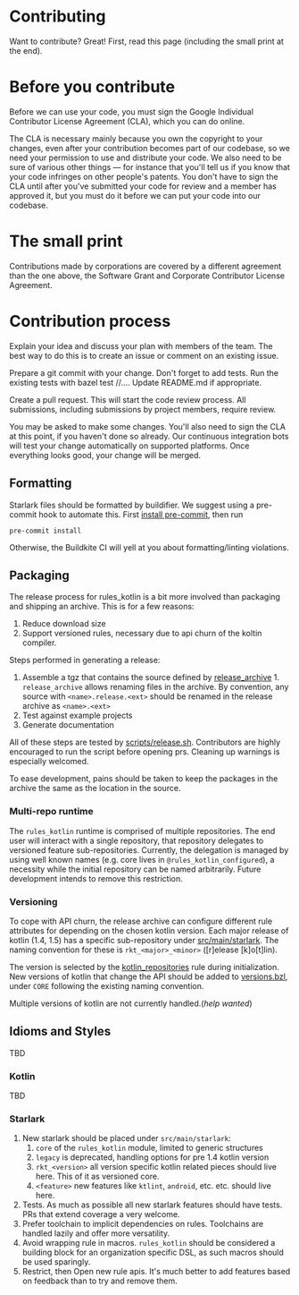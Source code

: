 # Contributing

Want to contribute? Great! First, read this page (including the small print at the end).

# Before you contribute

Before we can use your code, you must sign the Google Individual Contributor License Agreement (CLA), which you can do online.

The CLA is necessary mainly because you own the copyright to your changes, even after your contribution becomes part of our codebase, so we need your permission to use and distribute your code. We also need to be sure of various other things — for instance that you'll tell us if you know that your code infringes on other people's patents. You don't have to sign the CLA until after you've submitted your code for review and a member has approved it, but you must do it before we can put your code into our codebase.

# The small print

Contributions made by corporations are covered by a different agreement than the one above, the Software Grant and Corporate Contributor License Agreement.

# Contribution process

Explain your idea and discuss your plan with members of the team. The best way to do this is to create an issue or comment on an existing issue.

Prepare a git commit with your change. Don't forget to add tests. Run the existing tests with bazel test //.... Update README.md if appropriate.

Create a pull request. This will start the code review process. All submissions, including submissions by project members, require review.

You may be asked to make some changes. You'll also need to sign the CLA at this point, if you haven't done so already. Our continuous integration bots will test your change automatically on supported platforms. Once everything looks good, your change will be merged.

## Formatting

Starlark files should be formatted by buildifier.
We suggest using a pre-commit hook to automate this.
First [install pre-commit](https://pre-commit.com/#installation),
then run

```shell
pre-commit install
```

Otherwise, the Buildkite CI will yell at you about formatting/linting violations.

## Packaging

The release process for rules_kotlin is a bit more involved than packaging and shipping an archive. This is for a few reasons:
  1. Reduce download size
  1. Support versioned rules, necessary due to api churn of the koltin compiler.
 
Steps performed in generating a release:
  1. Assemble a tgz that contains the source defined by [release_archive](src/main/starlark/release/packager.bzl)
    1. `release_archive` allows renaming files in the archive. By convention, any source with `<name>.release.<ext>` should be renamed in the release archive as `<name>.<ext>`
  1. Test against example projects
  1. Generate documentation
  
All of these steps are tested by [scripts/release.sh](scripts/release.sh). Contributors are highly encouraged to run the script before opening prs. Cleaning up warnings is especially welcomed.

To ease development, pains should be taken to keep the packages in the archive the same as the location in the source.

### Multi-repo runtime

The `rules_kotlin` runtime is comprised of multiple repositories. The end user will interact with a single repository, that repository delegates to 
versioned feature sub-repositories. Currently, the delegation is managed by using well known names (e.g. core lives in `@rules_kotlin_configured`),
a necessity while the initial repository can be named arbitrarily. Future development intends to remove this restriction.

### Versioning

To cope with API churn, the release archive can configure different rule attributes for depending on the chosen kotlin version.
 Each major release of kotlin (1.4, 1.5) has a specific sub-repository under [src/main/starlark](src/main/starlark). The naming convention for these
  is `rkt_<major>_<minor>` ([r]elease [k]o[t]lin).

The version is selected by the [kotlin_repositories](src/main/starlark/repositories/initialize.release.bzl) rule during initialization. 
New versions of kotlin that change the API should be added to [versions.bzl](src/main/starlark/repositories/versions.bzl), under `CORE` following the 
existing naming convention.

Multiple versions of kotlin are not currently handled.(_help wanted_)

## Idioms and Styles
TBD

### Kotlin
TBD

### Starlark
  1. New starlark should be placed under `src/main/starlark`:
      1. `core` of the `rules_kotlin` module, limited to generic structures  
      1. `legacy` is deprecated, handling options for pre 1.4 kotlin version
      1. `rkt_<version>` all version specific kotlin related pieces should live here. This of it as versioned core.
      1. `<feature>` new features like `ktlint`, `android`, etc. etc. should live here.
  1. Tests. As much as possible all new starlark features should have tests. PRs that extend coverage a very welcome.
  1. Prefer toolchain to implicit dependencies on rules. Toolchains are handled lazily and offer more versatility.
  1. Avoid wrapping rule in macros. `rules_kotlin` should be considered a building block for an organization specific DSL, as such macros should be used sparingly.
  1. Restrict, then Open new rule apis. It's much better to add features based on feedback than to try and remove them. 
  
